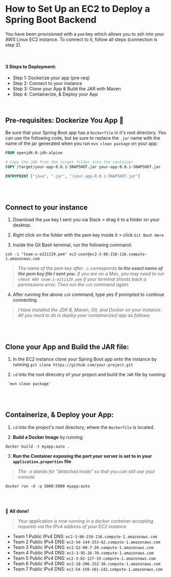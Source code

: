 # How to Set Up an EC2 to Deploy a Spring Boot Backend
You have been provisioned with a `pem` key which allows you to ssh into your AWS Linux EC2 instance. To connect to it, follow all steps (connection is step 2).

<br>

#### 3 Steps to Deployment:
- Step 1: Dockerize your app (pre-req)
- Step 2: Connect to your instance
- Step 3: Clone your App & Build the JAR with Maven
- Step 4: Containerize, & Deploy your App

<br>

## Pre-requisites: Dockerize You App :whale:
Be sure that your Spring Boot app has a `Dockerfile` in it's root directory. You can use the following code, but be sure to replace the `.jar` name with the name of the jar generated when you run `mvn clean package` on your app:

```Dockerfile
FROM openjdk:8-jdk-alpine

# Copy the JAR from the target folder into the container
COPY /target/your-app-0.0.1-SNAPSHOT.jar your-app-0.0.1-SNAPSHOT.jar 

ENTRYPOINT ["java", "-jar", "/your-app-0.0.1-SNAPSHOT.jar"]
```

<br>
<br>

## Connect to your instance
1. Download the `pem` key I sent you via Slack > drag it to a folder on your desktop.

2. Right click on the folder with the pem key inside it > click `Git Bash Here`

3. Inside the Git Bash terminal, run the following command:

```
ssh -i "team-x-e211129.pem" ec2-user@ec2-3-86-216-116.compute-1.amazonaws.com
```

> *The name of the pem key after `-i` corresponds **to the exact name of the pem key file I sent you***. *If you are on a Mac, you may need to run `chmod 400 team-1-e211129.pem` if your terminal shoots back a permissions error.  Then run the `ssh` command again.*

4. After running the above `ssh` command, type yes if prompted to continue connecting.
  
> *I have installed the JDK 8, Maven, Git, and Docker on your instance.  All you need to do is deploy your containerized app as follows:*

<br>
<br>

## Clone your App and Build the JAR file:
1. In the EC2 instance clone your Spring Boot app onto the instance by running `git clone https://github.com/your-project.git`

2. `cd` into the root direcotry of your project and build the `JAR` file by running:

```
 `mvn clean package`
```

<br>
<br>

## Containerize, & Deploy your App:
1. `cd` into the project's root directory, where the `Dockerfile` is located.
  
2. **Build a Docker Image** by running:

```
docker build -t myapp:auto .
```

3. **Run the Container exposing the port your server is set to in your `application.properties` file**
> *The `-d` stands for "detached mode" so that you can still use your console*

```
docker run -d -p 5000:5000 myapp:auto
```

<br>
<br>

:tada: **All done!**
> *Your application is now running in a docker container accepting requests via the IPv4 address of your EC2 instance*

- Team 1 Public IPv4 DNS: `ec2-3-86-216-116.compute-1.amazonaws.com`
- Team 2 Public IPv4 DNS: `ec2-54-144-253-62.compute-1.amazonaws.com` 
- Team 3 Public IPv4 DNS: `ec2-52-90-7-20.compute-1.amazonaws.com`
- Team 4 Public IPv4 DNS: `ec2-3-95-26-70.compute-1.amazonaws.com`
- Team 5 Public IPv4 DNS: `ec2-3-82-127-19.compute-1.amazonaws.com`
- Team 6 Public IPv4 DNS: `ec2-18-206-252-36.compute-1.amazonaws.com`
- Team 7 Public IPv4 DNS: `ec2-54-159-181-142.compute-1.amazonaws.com`

